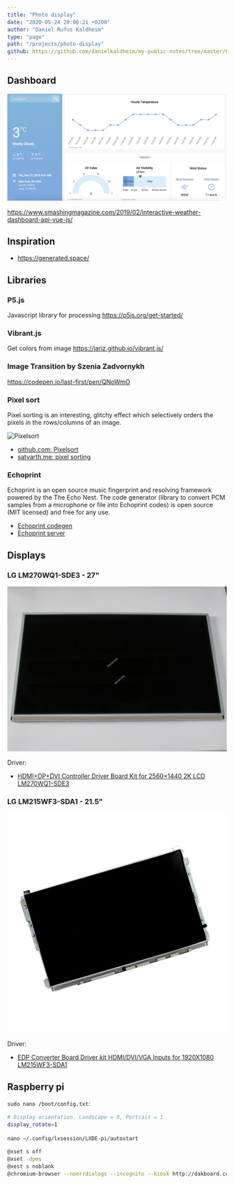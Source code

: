 ```yaml
---
title: "Photo display"
date: "2020-05-24 20:06:21 +0200"
author: "Daniel Rufus Kaldheim"
type: "page"
path: "/projects/photo-display"
github: https://github.com/danielkaldheim/my-public-notes/tree/master/Projects/Photo%20Display
---
```



## Dashboard

![Dashboard weather](../../images/projects/photo-display/DFAA9D39-DEF1-4422-ACBE-6FE782548061.png)

<https://www.smashingmagazine.com/2019/02/interactive-weather-dashboard-api-vue-js/>

## Inspiration

- <https://generated.space/>

## Libraries

### P5.js

Javascript library for processing
<https://p5js.org/get-started/>

### Vibrant.js

Get colors from image
<https://jariz.github.io/vibrant.js/>

### Image Transition by Szenia Zadvornykh

https://codepen.io/last-first/pen/QNoWmO

### Pixel sort

Pixel sorting is an interesting, glitchy effect which selectively orders the pixels in the rows/columns of an image.

![Pixelsort](https://github.com/satyarth/pixelsort/raw/master/examples/file.png)

- [github.com: Pixelsort](https://github.com/satyarth/pixelsort)
- [satyarth.me: pixel sorting](http://satyarth.me/articles/pixel-sorting/)

### Echoprint

Echoprint is an open source music fingerprint and resolving framework powered by the The Echo Nest. The code generator (library to convert PCM samples from a microphone or file into Echoprint codes) is open source (MIT licensed) and free for any use.

- [Echoprint codegen](https://github.com/spotify/echoprint-codegen)
- [Echoprint server](https://github.com/spotify/echoprint-server)

## Displays

### LG LM270WQ1-SDE3 - 27"

![LM270WQ1-SDE3](../../images/projects/photo-display/images/LM270WQ1-SDE3.jpeg)

Driver:

- [HDMI+DP+DVI Controller Driver Board Kit for 2560×1440 2K LCD LM270WQ1-SDE3](https://www.ebay.com/itm/HDMI-DP-DVI-Controller-Driver-Board-Kit-for-2560-1440-2K-LCD-LM270WQ1-SDE3/123686129209)

### LG LM215WF3-SDA1 - 21.5"

![LM215WF3-SDA1](../../images/projects/photo-display/images/LM215WF3-SDA1.jpeg)

Driver:

- [EDP Converter Board Driver kit HDMI/DVI/VGA Inputs for 1920X1080 LM215WF3-SDA1](https://www.ebay.com/itm/EDP-Converter-Board-Driver-kit-HDMI-DVI-VGA-Inputs-for-1920X1080-LM215WF3-SDA1/372235231813)


## Raspberry pi

`sudo nano /boot/config.txt`:

```bash
# Display orientation. Landscape = 0, Portrait = 1
display_rotate=1
```

`nano ~/.config/lxsession/LXDE-pi/autostart`

```bash
@xset s off
@xset -dpms
@xest s noblank
@chromium-browser --noerrdialogs --incognito --kiosk http://dakboard.com/app
```
